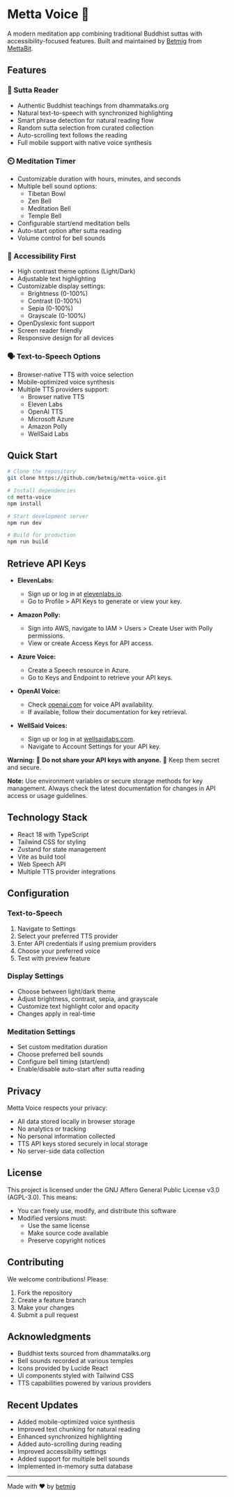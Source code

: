 # Metta Voice 🌿

A modern meditation app combining traditional Buddhist suttas with accessibility-focused features. Built and maintained by [Betmig](https://github.com/betmig) from [MettaBit](https://mettabit.io).

## Features

### 📖 Sutta Reader
- Authentic Buddhist teachings from dhammatalks.org
- Natural text-to-speech with synchronized highlighting
- Smart phrase detection for natural reading flow
- Random sutta selection from curated collection
- Auto-scrolling text follows the reading
- Full mobile support with native voice synthesis

### ⏲️ Meditation Timer
- Customizable duration with hours, minutes, and seconds
- Multiple bell sound options:
  - Tibetan Bowl
  - Zen Bell
  - Meditation Bell
  - Temple Bell
- Configurable start/end meditation bells
- Auto-start option after sutta reading
- Volume control for bell sounds

### 🎯 Accessibility First
- High contrast theme options (Light/Dark)
- Adjustable text highlighting
- Customizable display settings:
  - Brightness (0-100%)
  - Contrast (0-100%)
  - Sepia (0-100%)
  - Grayscale (0-100%)
- OpenDyslexic font support
- Screen reader friendly
- Responsive design for all devices

### 🗣️ Text-to-Speech Options
- Browser-native TTS with voice selection
- Mobile-optimized voice synthesis
- Multiple TTS providers support:
  - Browser native TTS
  - Eleven Labs
  - OpenAI TTS
  - Microsoft Azure
  - Amazon Polly
  - WellSaid Labs

## Quick Start

```bash
# Clone the repository
git clone https://github.com/betmig/metta-voice.git

# Install dependencies
cd metta-voice
npm install

# Start development server
npm run dev

# Build for production
npm run build
```

## Retrieve API Keys

- **ElevenLabs:**
  - Sign up or log in at [elevenlabs.io](https://beta.elevenlabs.io/).
  - Go to Profile > API Keys to generate or view your key.

- **Amazon Polly:**
  - Sign into AWS, navigate to IAM > Users > Create User with Polly permissions.
  - View or create Access Keys for API access.

- **Azure Voice:**
  - Create a Speech resource in Azure.
  - Go to Keys and Endpoint to retrieve your API keys.

- **OpenAI Voice:**
  - Check [openai.com](https://www.openai.com/) for voice API availability.
  - If available, follow their documentation for key retrieval.

- **WellSaid Voices:**
  - Sign up or log in at [wellsaidlabs.com](https://wellsaidlabs.com/).
  - Navigate to Account Settings for your API key.

**Warning:** 🚨 **Do not share your API keys with anyone.** 🚨 Keep them secret and secure.

**Note:** Use environment variables or secure storage methods for key management. Always check the latest documentation for changes in API access or usage guidelines.

## Technology Stack

- React 18 with TypeScript
- Tailwind CSS for styling
- Zustand for state management
- Vite as build tool
- Web Speech API
- Multiple TTS provider integrations

## Configuration

### Text-to-Speech

1. Navigate to Settings
2. Select your preferred TTS provider
3. Enter API credentials if using premium providers
4. Choose your preferred voice
5. Test with preview feature

### Display Settings

- Choose between light/dark theme
- Adjust brightness, contrast, sepia, and grayscale
- Customize text highlight color and opacity
- Changes apply in real-time

### Meditation Settings

- Set custom meditation duration
- Choose preferred bell sounds
- Configure bell timing (start/end)
- Enable/disable auto-start after sutta reading

## Privacy

Metta Voice respects your privacy:
- All data stored locally in browser storage
- No analytics or tracking
- No personal information collected
- TTS API keys stored securely in local storage
- No server-side data collection

## License

This project is licensed under the GNU Affero General Public License v3.0 (AGPL-3.0). This means:

- You can freely use, modify, and distribute this software
- Modified versions must:
  - Use the same license
  - Make source code available
  - Preserve copyright notices

## Contributing

We welcome contributions! Please:

1. Fork the repository
2. Create a feature branch
3. Make your changes
4. Submit a pull request

## Acknowledgments

- Buddhist texts sourced from dhammatalks.org
- Bell sounds recorded at various temples
- Icons provided by Lucide React
- UI components styled with Tailwind CSS
- TTS capabilities powered by various providers

## Recent Updates

- Added mobile-optimized voice synthesis
- Improved text chunking for natural reading
- Enhanced synchronized highlighting
- Added auto-scrolling during reading
- Improved accessibility settings
- Added support for multiple bell sounds
- Implemented in-memory sutta database

---

Made with ❤️ by [betmig](https://github.com/betmig)